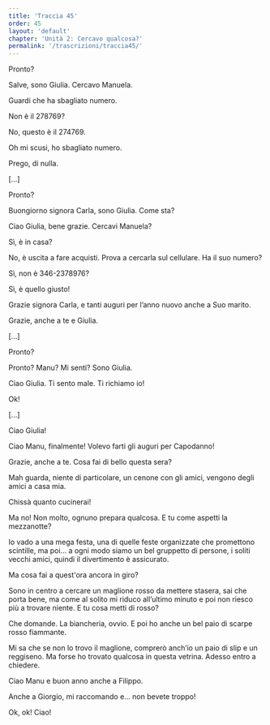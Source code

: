 ```yaml
---
title: 'Traccia 45'
order: 45
layout: 'default'
chapter: 'Unità 2: Cercavo qualcosa?'
permalink: '/trascrizioni/traccia45/'
---
```


Pronto?

Salve, sono Giulia. Cercavo Manuela.

Guardi che ha sbagliato numero.

Non è il 278769?

No, questo è il 274769.

Oh mi scusi, ho sbagliato numero.

Prego, di nulla.

[...]

Pronto?

Buongiorno signora Carla, sono Giulia. Come sta?

Ciao Giulia, bene grazie. Cercavi Manuela?

Sì, è in casa?

No, è uscita a fare acquisti. Prova a cercarla sul cellulare. Ha il suo numero?

Sì, non è 346-2378976?

Sì, è quello giusto!

Grazie signora Carla, e tanti auguri per l’anno nuovo anche a Suo marito.

Grazie, anche a te e Giulia.

[...]

Pronto?

Pronto? Manu? Mi senti? Sono Giulia.

Ciao Giulia. Ti sento male. Ti richiamo io!

Ok!

[...]

Ciao Giulia!

Ciao Manu, finalmente! Volevo farti gli auguri per Capodanno!

Grazie, anche a te. Cosa fai di bello questa sera?

Mah guarda, niente di particolare, un cenone con gli amici, vengono degli amici a casa mia.

Chissà quanto cucinerai!

Ma no! Non molto, ognuno prepara qualcosa. E tu come aspetti la mezzanotte?

Io vado a una mega festa, una di quelle feste organizzate che promettono scintille, ma poi... a ogni modo siamo un bel gruppetto di persone, i soliti vecchi amici, quindi il divertimento è assicurato.

Ma cosa fai a quest'ora ancora in giro?

Sono in centro a cercare un maglione rosso da mettere stasera, sai che porta bene, ma come al solito mi riduco all’ultimo minuto e poi non riesco più a trovare niente. E tu cosa metti di rosso?

Che domande. La biancheria, ovvio. E poi ho anche un bel paio di scarpe rosso fiammante.

Mi sa che se non lo trovo il maglione, comprerò anch’io un paio di slip e un reggiseno. Ma forse ho trovato qualcosa in questa vetrina. Adesso entro a chiedere.

Ciao Manu e buon anno anche a Filippo.

Anche a Giorgio, mi raccomando e... non bevete troppo!

Ok, ok! Ciao!
